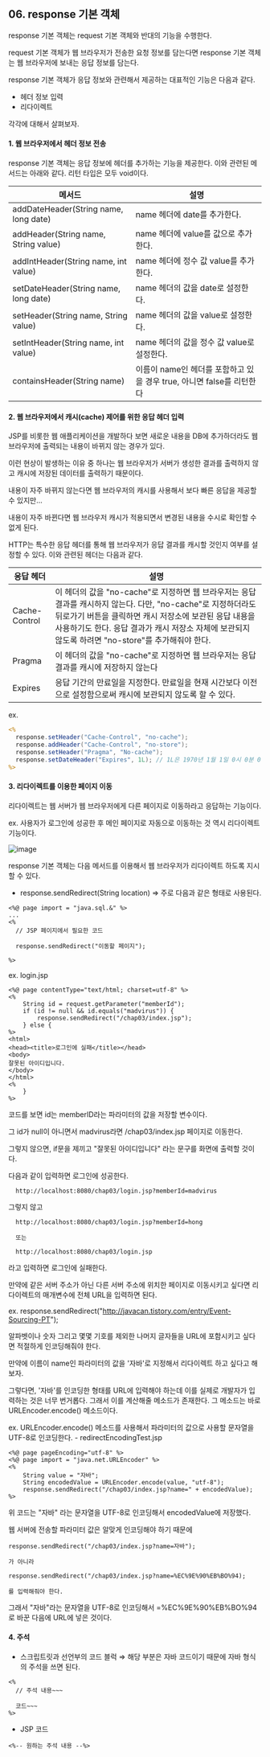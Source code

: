 ## 06. response 기본 객체 

response 기본 객체는 request 기본 객체와 반대의 기능을 수행한다. 

request 기본 객체가 웹 브라우저가 전송한 요청 정보를 담는다면 response 기본 객체는 웹 브라우저에 보내는 응답 정보를 담는다.

response 기본 객체가 응답 정보와 관련해서 제공하는 대표적인 기능은 다음과 같다.
- 헤더 정보 입력
- 리다이렉트 

각각에 대해서 살펴보자.

#### 1. 웹 브라우저에서 헤더 정보 전송

response 기본 객체는 응답 정보에 헤더를 추가하는 기능을 제공한다. 이와 관련된 메서드는 아래와 같다. 리턴 타입은 모두 void이다.

| 메서드 | 설명 |
| ------------- | ------------- |
| addDateHeader(String name, long date) | name 헤더에 date를 추가한다.  |
| addHeader(String name, String value) | name 헤더에 value를 값으로 추가한다. |
| addIntHeader(String name, int value) | name 헤더에 정수 값 value를 추가한다. |
| setDateHeader(String name, long date) | name 헤더의 값을 date로 설정한다. |
| setHeader(String name, String value) | name 헤더의 값을 value로 설정한다. |
| setIntHeader(String name, int value) | name 헤더의 값을 정수 값 value로 설정한다. |
| containsHeader(String name) | 이름이 name인 헤더를 포함하고 있을 경우 true, 아니면 false를 리턴한다 |

#### 2. 웹 브라우저에서 캐시(cache) 제어를 위한 응답 헤더 입력

JSP를 비롯한 웹 애플리케이션을 개발하다 보면 새로운 내용을 DB에 추가하더라도 웹 브라우저에 출력되는 내용이 바뀌지 않는 경우가 있다.

이런 현상이 발생하는 이유 중 하나는 웹 브라우저가 서버가 생성한 결과를 출력하지 않고 캐시에 저장된 데이터를 출력하기 때문이다.

내용이 자주 바뀌지 않는다면 웹 브라우저의 캐시를 사용해서 보다 빠른 응답을 제공할 수 있지만...

내용이 자주 바뀐다면 웹 브라우저 캐시가 적용되면서 변경된 내용을 수시로 확인할 수 없게 된다.

HTTP는 특수한 응답 헤더를 통해 웹 브라우저가 응답 결과를 캐시할 것인지 여부를 설정할 수 있다. 이와 관련된 헤더는 다음과 같다. 

| 응답 헤더 | 설명 |
| ------------- | ------------- |
| Cache-Control | 이 헤더의 값을 "no-cache"로 지정하면 웹 브라우저는 응답 결과를 캐시하지 않는다. 다만, "no-cache"로 지정하더라도 뒤로가기 버튼을 클릭하면 캐시 저장소에 보관된 응답 내용을 사용하기도 한다. 응답 결과가 캐시 저장소 자체에 보관되지 않도록 하려면 "no-store"를 추가해줘야 한다. |
| Pragma | 이 헤더의 값을 "no-cache"로 지정하면 웹 브라우저는 응답 결과를 캐시에 저장하지 않는다 |
| Expires | 응답 기간의 만료일을 지정한다. 만료일을 현재 시간보다 이전으로 설정함으로써 캐시에 보관되지 않도록 할 수 있다. |

ex. 
``` jsp
<%
  response.setHeader("Cache-Control", "no-cache");
  response.addHeader("Cache-Control", "no-store");
  response.setHeader("Pragma", "No-cache");
  response.setDateHeader("Expires", 1L); // 1L은 1970년 1월 1일 0시 0분 0.001초를 의미한다.
%>  
```

#### 3. 리다이렉트를 이용한 페이지 이동

리다이렉트는 웹 서버가 웹 브라우저에게 다른 페이지로 이동하라고 응답하는 기능이다.

ex. 사용자가 로그인에 성공한 후 메인 페이지로 자동으로 이동하는 것 역시 리다이렉트 기능이다.

![image](https://user-images.githubusercontent.com/64796257/147579559-43999216-91bd-4087-8ce5-3726f41b212d.png)

response 기본 객체는 다음 메서드를 이용해서 웹 브라우저가 리다이렉트 하도록 지시할 수 있다.

- response.sendRedirect(String location) ⇒ 주로 다음과 같은 형태로 사용된다.

``` 
<%@ page import = "java.sql.&" %>
...
<%
  // JSP 페이지에서 필요한 코드
  
  response.sendRedirect("이동할 페이지"); 

%>
```

ex. login.jsp
```
<%@ page contentType="text/html; charset=utf-8" %>
<%
	String id = request.getParameter("memberId");
	if (id != null && id.equals("madvirus")) {
		response.sendRedirect("/chap03/index.jsp");
	} else {
%>
<html>
<head><title>로그인에 실패</title></head>
<body>
잘못된 아이디입니다.
</body>
</html>
<%
	}
%>
```

코드를 보면 id는 memberID라는 파라미터의 값을 저장할 변수이다. 

그 id가 null이 아니면서 madvirus라면 /chap03/index.jsp 페이지로 이동한다. 

그렇지 않으면, if문을 제끼고 "잘못된 아이디입니다" 라는 문구를 화면에 출력할 것이다.

다음과 같이 입력하면 로그인에 성공한다. 

```
  http://localhost:8080/chap03/login.jsp?memberId=madvirus
```

그렇지 않고 
```
  http://localhost:8080/chap03/login.jsp?memberId=hong
  
  또는
  
  http://localhost:8080/chap03/login.jsp
```
라고 입력하면 로그인에 실패한다. 

만약에 같은 서버 주소가 아닌 다른 서버 주소에 위치한 페이지로 이동시키고 싶다면 리다이렉트의 매개변수에 전체 URL을 입력하면 된다. 

ex. response.sendRedirect("http://javacan.tistory.com/entry/Event-Sourcing-PT");

알파벳이나 숫자 그리고 몇몇 기호를 제외한 나머지 글자들을 URL에 포함시키고 싶다면 적절하게 인코딩해줘야 한다.

만약에 이름이 name인 파라미터의 값을 '자바'로 지정해서 리다이렉트 하고 싶다고 해보자. 

그렇다면, '자바'를 인코딩한 형태를 URL에 입력해야 하는데 이를 실제로 개발자가 입력하는 것은 너무 번거롭다. 그래서 이를 계산해줄 메소드가 존재한다. 그 메소드는 바로 URLEncoder.encode() 메소드이다.

ex. URLEncoder.encode() 메소드를 사용해서 파라미터의 값으로 사용할 문자열을 UTF-8로 인코딩한다. - redirectEncodingTest.jsp

```
<%@ page pageEncoding="utf-8" %>
<%@ page import = "java.net.URLEncoder" %>
<%
	String value = "자바";
	String encodedValue = URLEncoder.encode(value, "utf-8");
	response.sendRedirect("/chap03/index.jsp?name=" + encodedValue);
%>
```

위 코드는 "자바" 라는 문자열을 UTF-8로 인코딩해서 encodedValue에 저장했다. 

웹 서버에 전송할 파라미터 값은 알맞게 인코딩해야 하기 때문에

```
response.sendRedirect("/chap03/index.jsp?name=자바"); 

가 아니라

response.sendRedirect("/chap03/index.jsp?name=%EC%9E%90%EB%BO%94);

를 입력해줘야 한다. 
```

그래서 "자바"라는 문자열을 UTF-8로 인코딩해서 =%EC%9E%90%EB%BO%94로 바꾼 다음에 URL에 넣은 것이다.

#### 4. 주석

- 스크립트릿과 선언부의 코드 블럭 ⇒ 해당 부분은 자바 코드이기 때문에 자바 형식의 주석을 쓰면 된다.

```
<% 
  // 주석 내용~~~
  
  코드~~~
%>
```

- JSP 코드 
```
<%-- 원하는 주석 내용 --%>
```


